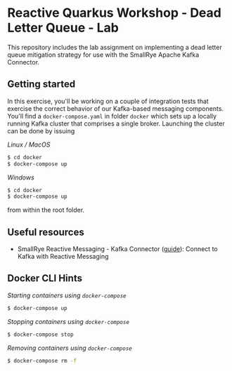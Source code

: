 # Reactive Quarkus Workshop - Dead Letter Queue - Lab

This repository includes the lab assignment on implementing a dead letter queue mitigation strategy for use with the SmallRye Apache Kafka Connector.

## Getting started

In this exercise, you'll be working on a couple of integration tests that exercise the correct behavior of our Kafka-based messaging components. You'll find a `docker-compose.yaml` in folder `docker` which sets up a locally running Kafka cluster that comprises a single broker. Launching the cluster can be done by issuing

*Linux / MacOS*

```bash
$ cd docker
$ docker-compose up
```

*Windows*

```bash
$ cd docker
$ docker-compose up
```

from within the root folder.

## Useful resources

* SmallRye Reactive Messaging - Kafka Connector ([guide](https://quarkus.io/guides/kafka-reactive-getting-started)): Connect to Kafka with Reactive Messaging

## Docker CLI Hints

*Starting containers using `docker-compose`*

```bash
$ docker-compose up
```

*Stopping containers using `docker-compose`*

```bash
$ docker-compose stop
```

*Removing containers using `docker-compose`*

```bash
$ docker-compose rm -f
```
